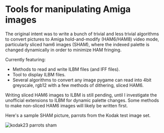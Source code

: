 # Tools for manipulating Amiga images

The original intent was to write a bunch of trivial and less trivial algorithms to convert pictures to Amiga hold-and-modify (HAM6/HAM8) video mode, particularly sliced ham6 images (SHAM), where the indexed palette is changed dynamically in order to minimize HAM fringing.

Currently featuring:
* Methods to read and write ILBM files (and IFF files).
* Tool to display ILBM files.
* Several algorithms to convert any image pygame can read into 4bit greyscale, rgb12 with a few methods of dithering, sliced HAM6.

Writing sliced HAM6 images to ILBM is still pending, until I investigate the unofficial extensions to ILBM for dynamic palette changes. Some methods to make non-sliced HAM6 images will likely be written first.

Here's a sample SHAM picture, parrots from the Kodak test image set.

![kodak23 parrots sham](https://b.rvalles.net/unsorted/kodak23_parrots_sham.png)
